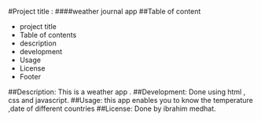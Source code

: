 
#Project title :
####weather journal app
##Table of content
* project title
* Table of contents
* description
* development
* Usage
* License
* Footer

##Description:
This is a weather app .
##Development:
Done using html , css and javascript.
##Usage:
this app enables you to know the temperature ,date of different countries
##License:
Done by ibrahim medhat.
